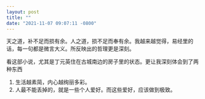 ```yaml
---
layout: post
title: ""
date: "2021-11-07 09:07:11 -0800"
---
```


天之道，补不足而损有余。人之道，损不足而奉有余。我越来越觉得，易经里的话，每一句都是微言大义。所反映出的哲理更是深刻。

看这部小说，尤其是丁元英住在古城南边的房子里的状态。更让我深刻体会到了两种东西
1. 生活越素简，内心越绚丽多彩。
2. 人最不能丢掉的，就是一些个人爱好。而这些爱好，应该做到极致。
